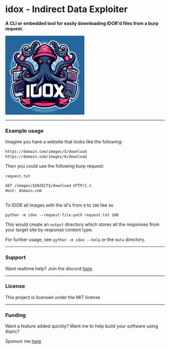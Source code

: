 # idox - Indirect Data Exploiter

**A CLI or embedded tool for easily downloading IDOR'd files from a burp request.**

<img src="https://github.com/Skelmis/idox/blob/master/images/idox.jpeg" alt="drawing" width="250"/>

---

### Example usage

Imagine you have a website that looks like the following:

```text
https://domain.com/images/5/download
https://domain.com/images/6/download
```

Then you could use the following burp request:

`request.txt`
```text
GET /images/$INJECT$/download HTTP/1.1
Host: domain.com


```

To IDOR all images with the id's from `0` to `100` like so

```shell
python -m idox --request-file-path request.txt 100
```

This would create an `output` directory which stores all the responses from your target site by response content type.

For further usage, see `python -m idox --help` or the `data` directory.

---

### Support

Want realtime help? Join the discord [here](https://discord.gg/BqPNSH2jPg).

---

### License
This project is licensed under the MIT license

---

### Funding

Want a feature added quickly? Want me to help build your software using Alaric?

Sponsor me [here](https://github.com/sponsors/Skelmis)

